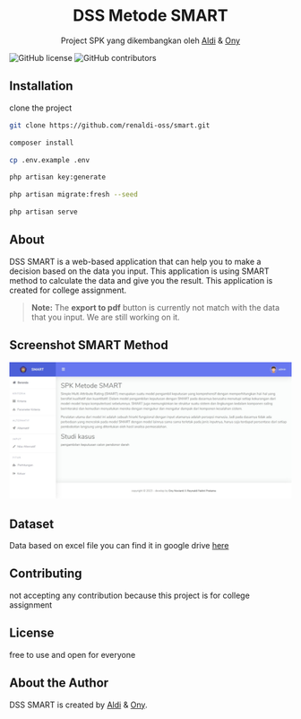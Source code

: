 <h1 align="center">DSS Metode SMART</h1>
<p align="center">Project SPK yang dikembangkan oleh <a href="https://github.com/renaldi-oss"> Aldi</a> & <a href="https://github.com/onynovianti"> Ony</a> </p>
<p align="center">

![GitHub license](https://img.shields.io/github/license/Naereen/StrapDown.js.svg)
![GitHub contributors](https://img.shields.io/github/contributors/renaldi-oss/smart.svg)

</p>

## Installation
clone the project
```bash
git clone https://github.com/renaldi-oss/smart.git  
```
```bash
composer install
```
```bash
cp .env.example .env
```
```bash
php artisan key:generate
```
```bash
php artisan migrate:fresh --seed
```
```bash
php artisan serve
```

## About
DSS SMART is a web-based application that can help you to make a decision based on the data you input. This application is using SMART method to calculate the data and give you the result. This application is created for college assignment.
> **Note:** The **export to pdf** button is currently not match with the data that you input. We are still working on it.

## Screenshot SMART Method
![Screenshot SMART Method](./public/assets/img/ss/beranda.jpeg)

## Dataset
Data based on excel file you can find it in google drive <a href="https://docs.google.com/spreadsheets/d/1SBPqudjSR2Atde_ZuHN7WRjummOgMItF/edit?usp=share_link&ouid=104273544754647004878&rtpof=true&sd=true ">here</a>

## Contributing
not accepting any contribution because this project is for college assignment

## License
free to use and open for everyone

## About the Author
DSS SMART is created by <a href="https://www.linkedin.com/in/reynaldi-fakhri-pratama-264575208/">Aldi</a> & <a href="https://www.linkedin.com/in/onynovianti/">Ony</a>. 